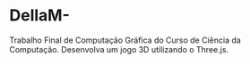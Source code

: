 # DellaM-
Trabalho Final de Computação Gráfica do Curso de Ciência da Computação. Desenvolva um jogo 3D utilizando o Three.js. 
